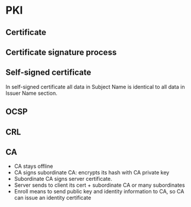 # PKI

## Certificate

## Certificate signature process

## Self-signed certificate
In self-signed certificate all data in Subject Name is identical to all data in Issuer Name section.

## OCSP

## CRL

## CA

- CA stays offline
- CA signs subordinate CA: encrypts its hash with CA private key
- Subordinate CA signs server certificate.
- Server sends to client its cert + subordinate CA or many subordinates
- Enroll means to send public key and identity information to CA, so CA can issue an identity certificate
